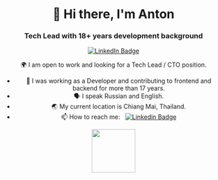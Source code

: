 <div id="header" align="center">
  <h1>👋 Hi there, I'm Anton</h1>
  <h3>Tech Lead with 18+ years development background</h3>
  <p align="center">
  <a href="https://www.linkedin.com/in/anton-dodonov"><img src="https://img.shields.io/badge/LinkedIn-blue?style=for-the-badge&logo=linkedin&logoColor=white" alt="LinkedIn Badge"></a>
  </p>

🌍 I am open to work and looking for a Tech Lead / CTO position.

- 🔭 I was working as a Developer and contributing to frontend and backend for more than 17 years.
- 🗣️ I speak Russian and English.
- 🌏 My current location is Chiang Mai, Thailand.
- 📫 How to reach me: &nbsp; [![Linkedin Badge](https://img.shields.io/badge/-anton--dodonov-blue?style=flat&logo=Linkedin&logoColor=white)](https://www.linkedin.com/in/anton-dodonov)

<p align="center"><img src="https://media.giphy.com/media/M9gbBd9nbDrOTu1Mqx/giphy.gif" width="100"/></p>

</div>



